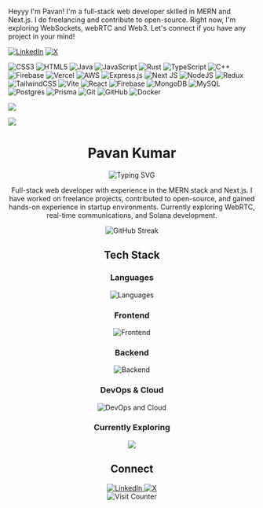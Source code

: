 Heyyy I'm Pavan! I'm a full-stack web developer skilled in MERN and Next.js. I do freelancing and contribute to open-source. Right now, I'm exploring WebSockets, webRTC and Web3. Let's connect if you have any project in your mind!

[![LinkedIn](https://img.shields.io/badge/LinkedIn-%230077B5.svg?logo=linkedin&logoColor=white)](https://linkedin.com/in/https://www.linkedin.com/in/pavan-kumar-anupoju-351b12247/) [![X](https://img.shields.io/badge/X-black.svg?logo=X&logoColor=white)](https://x.com/Mithabhashi__) 

![CSS3](https://img.shields.io/badge/css3-%231572B6.svg?style=for-the-badge&logo=css3&logoColor=white) ![HTML5](https://img.shields.io/badge/html5-%23E34F26.svg?style=for-the-badge&logo=html5&logoColor=white) ![Java](https://img.shields.io/badge/java-%23ED8B00.svg?style=for-the-badge&logo=openjdk&logoColor=white) ![JavaScript](https://img.shields.io/badge/javascript-%23323330.svg?style=for-the-badge&logo=javascript&logoColor=%23F7DF1E) ![Rust](https://img.shields.io/badge/rust-%23000000.svg?style=for-the-badge&logo=rust&logoColor=white) ![TypeScript](https://img.shields.io/badge/typescript-%23007ACC.svg?style=for-the-badge&logo=typescript&logoColor=white) ![C++](https://img.shields.io/badge/c++-%2300599C.svg?style=for-the-badge&logo=c%2B%2B&logoColor=white) ![Firebase](https://img.shields.io/badge/firebase-%23039BE5.svg?style=for-the-badge&logo=firebase) ![Vercel](https://img.shields.io/badge/vercel-%23000000.svg?style=for-the-badge&logo=vercel&logoColor=white) ![AWS](https://img.shields.io/badge/AWS-%23FF9900.svg?style=for-the-badge&logo=amazon-aws&logoColor=white) ![Express.js](https://img.shields.io/badge/express.js-%23404d59.svg?style=for-the-badge&logo=express&logoColor=%2361DAFB) ![Next JS](https://img.shields.io/badge/Next-black?style=for-the-badge&logo=next.js&logoColor=white) ![NodeJS](https://img.shields.io/badge/node.js-6DA55F?style=for-the-badge&logo=node.js&logoColor=white) ![Redux](https://img.shields.io/badge/redux-%23593d88.svg?style=for-the-badge&logo=redux&logoColor=white) ![TailwindCSS](https://img.shields.io/badge/tailwindcss-%2338B2AC.svg?style=for-the-badge&logo=tailwind-css&logoColor=white) ![Vite](https://img.shields.io/badge/vite-%23646CFF.svg?style=for-the-badge&logo=vite&logoColor=white) ![React](https://img.shields.io/badge/react-%2320232a.svg?style=for-the-badge&logo=react&logoColor=%2361DAFB) ![Firebase](https://img.shields.io/badge/firebase-a08021?style=for-the-badge&logo=firebase&logoColor=ffcd34) ![MongoDB](https://img.shields.io/badge/MongoDB-%234ea94b.svg?style=for-the-badge&logo=mongodb&logoColor=white) ![MySQL](https://img.shields.io/badge/mysql-4479A1.svg?style=for-the-badge&logo=mysql&logoColor=white) ![Postgres](https://img.shields.io/badge/postgres-%23316192.svg?style=for-the-badge&logo=postgresql&logoColor=white) ![Prisma](https://img.shields.io/badge/Prisma-3982CE?style=for-the-badge&logo=Prisma&logoColor=white) ![Git](https://img.shields.io/badge/git-%23F05033.svg?style=for-the-badge&logo=git&logoColor=white) ![GitHub](https://img.shields.io/badge/github-%23121011.svg?style=for-the-badge&logo=github&logoColor=white) ![Docker](https://img.shields.io/badge/docker-%230db7ed.svg?style=for-the-badge&logo=docker&logoColor=white)

![](https://github-readme-streak-stats.herokuapp.com/?user=Pavan-personal&theme=dark&hide_border=false)<br/>

[![](https://visitcount.itsvg.in/api?id=Pavan-personal&icon=0&color=0)](https://visitcount.itsvg.in)

<!-- Proudly created with GPRM ( https://gprm.itsvg.in ) -->
<h1 align="center">Pavan Kumar</h1>

<div align="center">
  <img src="https://readme-typing-svg.herokuapp.com?font=JetBrains+Mono&color=ffffff&center=true&vCenter=true&width=435&lines=Full-Stack+Web+Developer;MERN+Stack+|+Next.js;WebSockets+|+WebRTC+|+Solana" alt="Typing SVG" />
</div>

<p align="center">
Full-stack web developer with experience in the MERN stack and Next.js. I have worked on freelance projects, contributed to open-source, and gained hands-on experience in startup environments. Currently exploring WebRTC, real-time communications, and Solana development.
</p>

<div align="center">
  <img src="https://github-readme-streak-stats.herokuapp.com/?user=Pavan-personal&theme=github-dark&hide_border=true" alt="GitHub Streak" />
</div>

<div align="center">
  <h2>Tech Stack</h2>
</div>

<div align="center">
  <h3>Languages</h3>
  <img src="https://skillicons.dev/icons?i=js,ts,rust,py" alt="Languages" />
</div>

<div align="center">
  <h3>Frontend</h3>
  <img src="https://skillicons.dev/icons?i=react,nextjs,vite,redux,tailwind,materialui,html,css" alt="Frontend" />
</div>

<div align="center">
  <h3>Backend</h3>
  <img src="https://skillicons.dev/icons?i=nodejs,express,mongodb,mysql,postgres,prisma,redis" alt="Backend" />
</div>

<div align="center">
  <h3>DevOps & Cloud</h3>
  <img src="https://skillicons.dev/icons?i=aws,firebase,vercel,docker,git,github" alt="DevOps and Cloud" />
</div>

<div align="center">
  <h3>Currently Exploring</h3>
   <img
      src="https://go-skill-icons.vercel.app/api/icons?i=solana,socketio,reactnative,django"
    />
</div>

<div align="center">
  <h2>Connect</h2>
  <a href="https://linkedin.com/in/pavan-kumar-anupoju-351b12247/">
    <img src="https://img.shields.io/badge/LinkedIn-black?style=for-the-badge&logo=linkedin&logoColor=white" alt="LinkedIn" />
  </a>
  <a href="https://x.com/Mithabhashi__">
    <img src="https://img.shields.io/badge/X-black?style=for-the-badge&logo=x&logoColor=white" alt="X" />
  </a>
</div>

<div align="center">
  <img src="https://visitcount.itsvg.in/api?id=Pavan-personal&icon=0&color=0" alt="Visit Counter" />
</div>
